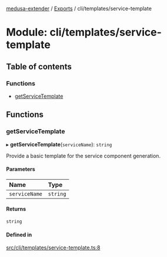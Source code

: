 [medusa-extender](../README.md) / [Exports](../modules.md) / cli/templates/service-template

# Module: cli/templates/service-template

## Table of contents

### Functions

- [getServiceTemplate](cli_templates_service_template.md#getservicetemplate)

## Functions

### getServiceTemplate

▸ **getServiceTemplate**(`serviceName`): `string`

Provide a basic template for the service component generation.

#### Parameters

| Name | Type |
| :------ | :------ |
| `serviceName` | `string` |

#### Returns

`string`

#### Defined in

[src/cli/templates/service-template.ts:8](https://github.com/adrien2p/medusa-extender/blob/ba1daa1/src/cli/templates/service-template.ts#L8)
